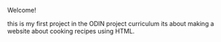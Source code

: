 Welcome!

this is my first project in the ODIN project curriculum
its about making a website about cooking recipes using HTML.
